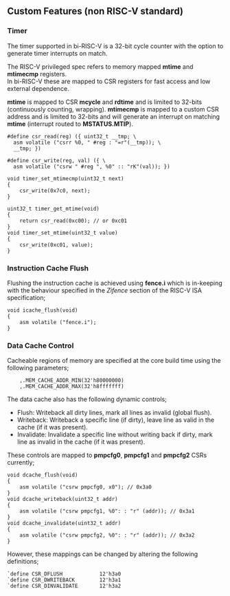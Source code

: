 ## Custom Features (non RISC-V standard)

### Timer

The timer supported in bi-RISC-V is a 32-bit cycle counter with the option to generate timer interrupts on match.

The RISC-V privileged spec refers to memory mapped **mtime** and **mtimecmp** registers.  
In bi-RISC-V these are mapped to CSR registers for fast access and low external dependence.

**mtime** is mapped to CSR **mcycle** and **rdtime** and is limited to 32-bits (continuously counting, wrapping).
**mtimecmp** is mapped to a custom CSR address and is limited to 32-bits and will generate an interrupt on matching **mtime** (interrupt routed to **MSTATUS.MTIP**).

```
#define csr_read(reg) ({ uint32_t __tmp; \
  asm volatile ("csrr %0, " #reg : "=r"(__tmp)); \
  __tmp; })

#define csr_write(reg, val) ({ \
  asm volatile ("csrw " #reg ", %0" :: "rK"(val)); })

void timer_set_mtimecmp(uint32_t next)
{
    csr_write(0x7c0, next);
}

uint32_t timer_get_mtime(void)
{
    return csr_read(0xc00); // or 0xc01
}
void timer_set_mtime(uint32_t value)
{
    csr_write(0xc01, value);
}
```

### Instruction Cache Flush

Flushing the instruction cache is achieved using **fence.i** which is in-keeping with the behaviour specified in the *Zifence* section of the RISC-V ISA specification;

```
void icache_flush(void)
{
    asm volatile ("fence.i");
}
```

### Data Cache Control

Cacheable regions of memory are specified at the core build time using the following parameters;

```
    ,.MEM_CACHE_ADDR_MIN(32'h80000000)
    ,.MEM_CACHE_ADDR_MAX(32'h8fffffff)
```

The data cache also has the following dynamic controls;
* Flush: Writeback all dirty lines, mark all lines as invalid (global flush).
* Writeback: Writeback a specific line (if dirty), leave line as valid in the cache (if it was present).
* Invalidate: Invalidate a specific line without writing back if dirty, mark line as invalid in the cache (if it was present).

These controls are mapped to **pmpcfg0**, **pmpcfg1** and **pmpcfg2** CSRs currently;

```
void dcache_flush(void)
{
    asm volatile ("csrw pmpcfg0, x0"); // 0x3a0
}
void dcache_writeback(uint32_t addr)
{
    asm volatile ("csrw pmpcfg1, %0": : "r" (addr)); // 0x3a1
}
void dcache_invalidate(uint32_t addr)
{
    asm volatile ("csrw pmpcfg2, %0": : "r" (addr)); // 0x3a2
}
```

However, these mappings can be changed by altering the following definitions;
```
`define CSR_DFLUSH            12'h3a0
`define CSR_DWRITEBACK        12'h3a1
`define CSR_DINVALIDATE       12'h3a2
```
